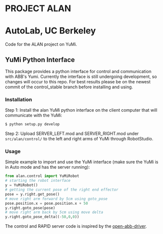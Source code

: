 # PROJECT ALAN
# AutoLab, UC Berkeley
Code for the ALAN project on YuMi.

## YuMi Python Interface

This package provides a python interface for control and communication with ABB's Yumi. Currently the interface is still undergoing development, so changes will occur to this repo. For best results please be on the newest commit of the control_stable branch before installing and using. 

### Installation
Step 1: Install the alan YuMi python interface on the client computer that will communicate with the YuMi:
```sh
$ python setup.py develop
```
Step 2: Upload SERVER_LEFT.mod and SERVER_RIGHT.mod under `src/alan/control/` to the left and right arms of YuMi through RobotStudio.
### Usage
Simple example to import and use the YuMi interface (make sure the YuMi is in Auto mode and has the server running):
```python
from alan.control import YuMiRobot
# starting the robot interface
y = YuMiRobot()
# getting the current pose of the right end effector
pose = y.right.get_pose()
# move right arm forward by 5cm using goto_pose
pose.position.x = pose.position.x + 50
y.right.goto_pose(pose)
# move right arm back by 5cm using move delta
y.right.goto_pose_delta((-50,0,0))
```

The control and RAPID server code is inspired by the [open-abb-driver](https://github.com/robotics/open_abb).